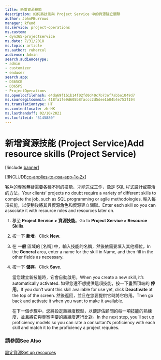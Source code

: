 ```yaml
---
title: 新增資源技能
description: 如何將技能與 Project Service 中的資源建立關聯
author: JohnPBurrows
manager: kfend
ms.service: project-operations
ms.custom:
- dyn365-projectservice
ms.date: 7/31/2018
ms.topic: article
ms.author: ruhercul
audience: Admin
search.audienceType:
- admin
- customizer
- enduser
search.app:
- D365CE
- D365PS
- ProjectOperations
ms.openlocfilehash: e4da69f1b1b14f02fd0d40c7b73ef7abbe1049d7
ms.sourcegitcommit: 418fa1fe9d605b8faccc2d5dee1b04b4e753f194
ms.translationtype: HT
ms.contentlocale: zh-HK
ms.lasthandoff: 02/10/2021
ms.locfileid: "5145880"
---
```

# <a name="add-resource-skills-project-service"></a><span data-ttu-id="c3793-103">新增資源技能 (Project Service)</span><span class="sxs-lookup"><span data-stu-id="c3793-103">Add resource skills (Project Service)</span></span>

[!include [banner](../includes/psa-now-project-operations.md)]

[!INCLUDE[cc-applies-to-psa-app-1x-2x](../includes/cc-applies-to-psa-app-1x-2x.md)]

<span data-ttu-id="c3793-104">客戶的專案無疑需要各種不同的技能，才能完成工作，像是 SQL 程式設計或靈活的方法。</span><span class="sxs-lookup"><span data-stu-id="c3793-104">Your clients’ projects no doubt require a variety of different skills to complete the job, such as SQL programming or agile methodologies.</span></span> <span data-ttu-id="c3793-105">輸入每項技能，以便稍後將其與資源角色和資源建立關聯。</span><span class="sxs-lookup"><span data-stu-id="c3793-105">Enter each skill so you can associate it with resource roles and resources later on.</span></span>  
  
1. <span data-ttu-id="c3793-106">移至 **Project Service > 資源技能**。</span><span class="sxs-lookup"><span data-stu-id="c3793-106">Go to **Project Service > Resource Skills**.</span></span>  
  
2. <span data-ttu-id="c3793-107">按一下 **新增**。</span><span class="sxs-lookup"><span data-stu-id="c3793-107">Click **New**.</span></span>  
  
3. <span data-ttu-id="c3793-108">在 **一般** 區域的 [名稱] 中，輸入技能的名稱，然後依需要填入其他欄位。</span><span class="sxs-lookup"><span data-stu-id="c3793-108">In the **General** area, enter a name for the skill in Name, and then fill in the other fields as necessary.</span></span>  
  
4. <span data-ttu-id="c3793-109">按一下 **儲存**。</span><span class="sxs-lookup"><span data-stu-id="c3793-109">Click **Save**.</span></span>  
  
   <span data-ttu-id="c3793-110">當您建立新技能時，它會自動啟用。</span><span class="sxs-lookup"><span data-stu-id="c3793-110">When you create a new skill, it’s automatically activated.</span></span> <span data-ttu-id="c3793-111">如果您還不想提供這項技能，按一下畫面頂端的 **停用**。</span><span class="sxs-lookup"><span data-stu-id="c3793-111">If you don’t want this skill available for use yet, click **Deactivate** at the top of the screen.</span></span> <span data-ttu-id="c3793-112">然後返回，並且在您要提供它時將它啟用。</span><span class="sxs-lookup"><span data-stu-id="c3793-112">Then go back and activate it when you want to make it available.</span></span>  
  
   <span data-ttu-id="c3793-113">在下一個步驟中，您將設定熟練度模型，以便評估顧問的每一項技能的熟練度，並且將它與專案需要的熟練度進行比對。</span><span class="sxs-lookup"><span data-stu-id="c3793-113">In the next step, you’ll set up proficiency models so you can rate a consultant’s proficiency with each skill and match it to the proficiency a project requires.</span></span>  
  
### <a name="see-also"></a><span data-ttu-id="c3793-114">請參閱</span><span class="sxs-lookup"><span data-stu-id="c3793-114">See Also</span></span>  
 [<span data-ttu-id="c3793-115">設定資源</span><span class="sxs-lookup"><span data-stu-id="c3793-115">Set up resources</span></span>](../psa/set-up-resources.md)
